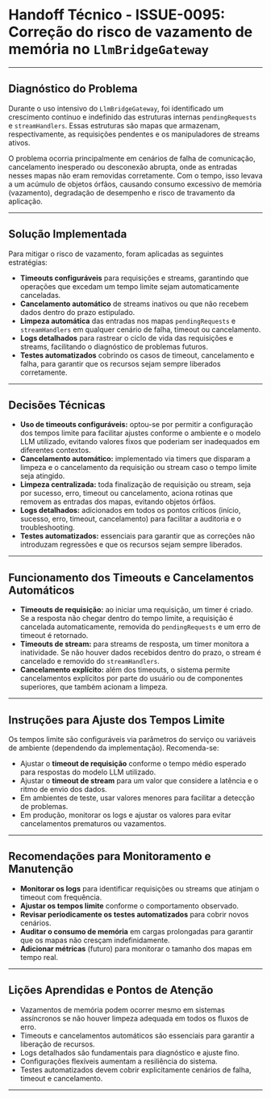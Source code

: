 # Handoff Técnico - ISSUE-0095: Correção do risco de vazamento de memória no `LlmBridgeGateway`

---

## Diagnóstico do Problema

Durante o uso intensivo do `LlmBridgeGateway`, foi identificado um crescimento contínuo e indefinido das estruturas internas `pendingRequests` e `streamHandlers`. Essas estruturas são mapas que armazenam, respectivamente, as requisições pendentes e os manipuladores de streams ativos.

O problema ocorria principalmente em cenários de falha de comunicação, cancelamento inesperado ou desconexão abrupta, onde as entradas nesses mapas não eram removidas corretamente. Com o tempo, isso levava a um acúmulo de objetos órfãos, causando consumo excessivo de memória (vazamento), degradação de desempenho e risco de travamento da aplicação.

---

## Solução Implementada

Para mitigar o risco de vazamento, foram aplicadas as seguintes estratégias:

- **Timeouts configuráveis** para requisições e streams, garantindo que operações que excedam um tempo limite sejam automaticamente canceladas.
- **Cancelamento automático** de streams inativos ou que não recebem dados dentro do prazo estipulado.
- **Limpeza automática** das entradas nos mapas `pendingRequests` e `streamHandlers` em qualquer cenário de falha, timeout ou cancelamento.
- **Logs detalhados** para rastrear o ciclo de vida das requisições e streams, facilitando o diagnóstico de problemas futuros.
- **Testes automatizados** cobrindo os casos de timeout, cancelamento e falha, para garantir que os recursos sejam sempre liberados corretamente.

---

## Decisões Técnicas

- **Uso de timeouts configuráveis:** optou-se por permitir a configuração dos tempos limite para facilitar ajustes conforme o ambiente e o modelo LLM utilizado, evitando valores fixos que poderiam ser inadequados em diferentes contextos.
- **Cancelamento automático:** implementado via timers que disparam a limpeza e o cancelamento da requisição ou stream caso o tempo limite seja atingido.
- **Limpeza centralizada:** toda finalização de requisição ou stream, seja por sucesso, erro, timeout ou cancelamento, aciona rotinas que removem as entradas dos mapas, evitando objetos órfãos.
- **Logs detalhados:** adicionados em todos os pontos críticos (início, sucesso, erro, timeout, cancelamento) para facilitar a auditoria e o troubleshooting.
- **Testes automatizados:** essenciais para garantir que as correções não introduzam regressões e que os recursos sejam sempre liberados.

---

## Funcionamento dos Timeouts e Cancelamentos Automáticos

- **Timeouts de requisição:** ao iniciar uma requisição, um timer é criado. Se a resposta não chegar dentro do tempo limite, a requisição é cancelada automaticamente, removida do `pendingRequests` e um erro de timeout é retornado.
- **Timeouts de stream:** para streams de resposta, um timer monitora a inatividade. Se não houver dados recebidos dentro do prazo, o stream é cancelado e removido do `streamHandlers`.
- **Cancelamento explícito:** além dos timeouts, o sistema permite cancelamentos explícitos por parte do usuário ou de componentes superiores, que também acionam a limpeza.

---

## Instruções para Ajuste dos Tempos Limite

Os tempos limite são configuráveis via parâmetros do serviço ou variáveis de ambiente (dependendo da implementação). Recomenda-se:

- Ajustar o **timeout de requisição** conforme o tempo médio esperado para respostas do modelo LLM utilizado.
- Ajustar o **timeout de stream** para um valor que considere a latência e o ritmo de envio dos dados.
- Em ambientes de teste, usar valores menores para facilitar a detecção de problemas.
- Em produção, monitorar os logs e ajustar os valores para evitar cancelamentos prematuros ou vazamentos.

---

## Recomendações para Monitoramento e Manutenção

- **Monitorar os logs** para identificar requisições ou streams que atinjam o timeout com frequência.
- **Ajustar os tempos limite** conforme o comportamento observado.
- **Revisar periodicamente os testes automatizados** para cobrir novos cenários.
- **Auditar o consumo de memória** em cargas prolongadas para garantir que os mapas não cresçam indefinidamente.
- **Adicionar métricas** (futuro) para monitorar o tamanho dos mapas em tempo real.

---

## Lições Aprendidas e Pontos de Atenção

- Vazamentos de memória podem ocorrer mesmo em sistemas assíncronos se não houver limpeza adequada em todos os fluxos de erro.
- Timeouts e cancelamentos automáticos são essenciais para garantir a liberação de recursos.
- Logs detalhados são fundamentais para diagnóstico e ajuste fino.
- Configurações flexíveis aumentam a resiliência do sistema.
- Testes automatizados devem cobrir explicitamente cenários de falha, timeout e cancelamento.

---